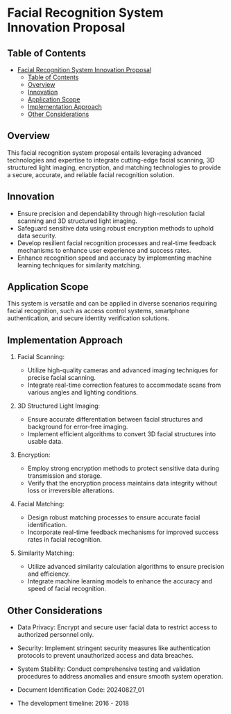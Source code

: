 # Facial Recognition System Innovation Proposal

## Table of Contents
- [Facial Recognition System Innovation Proposal](#facial-recognition-system-innovation-proposal)
  - [Table of Contents](#table-of-contents)
  - [Overview](#overview)
  - [Innovation](#innovation)
  - [Application Scope](#application-scope)
  - [Implementation Approach](#implementation-approach)
  - [Other Considerations](#other-considerations)


## Overview

This facial recognition system proposal entails leveraging advanced technologies and expertise to integrate cutting-edge facial scanning, 3D structured light imaging, encryption, and matching technologies to provide a secure, accurate, and reliable facial recognition solution.

## Innovation

- Ensure precision and dependability through high-resolution facial scanning and 3D structured light imaging.
- Safeguard sensitive data using robust encryption methods to uphold data security.
- Develop resilient facial recognition processes and real-time feedback mechanisms to enhance user experience and success rates.
- Enhance recognition speed and accuracy by implementing machine learning techniques for similarity matching.

## Application Scope

This system is versatile and can be applied in diverse scenarios requiring facial recognition, such as access control systems, smartphone authentication, and secure identity verification solutions.

## Implementation Approach

1. Facial Scanning:
   - Utilize high-quality cameras and advanced imaging techniques for precise facial scanning.
   - Integrate real-time correction features to accommodate scans from various angles and lighting conditions.

2. 3D Structured Light Imaging:
   - Ensure accurate differentiation between facial structures and background for error-free imaging.
   - Implement efficient algorithms to convert 3D facial structures into usable data.

3. Encryption:
   - Employ strong encryption methods to protect sensitive data during transmission and storage.
   - Verify that the encryption process maintains data integrity without loss or irreversible alterations.

4. Facial Matching:
   - Design robust matching processes to ensure accurate facial identification.
   - Incorporate real-time feedback mechanisms for improved success rates in facial recognition.

5. Similarity Matching:
   - Utilize advanced similarity calculation algorithms to ensure precision and efficiency.
   - Integrate machine learning models to enhance the accuracy and speed of facial recognition.

## Other Considerations

- Data Privacy: Encrypt and secure user facial data to restrict access to authorized personnel only.
- Security: Implement stringent security measures like authentication protocols to prevent unauthorized access and data breaches.
- System Stability: Conduct comprehensive testing and validation procedures to address anomalies and ensure smooth system operation.

- Document Identification Code: 20240827_01
- The development timeline: 2016 - 2018
